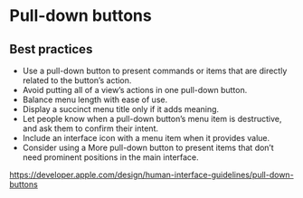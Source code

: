# Pull-down buttons
## Best practices
- Use a pull-down button to present commands or items that are directly related to the button’s action.
- Avoid putting all of a view’s actions in one pull-down button.
- Balance menu length with ease of use.
- Display a succinct menu title only if it adds meaning.
- Let people know when a pull-down button’s menu item is destructive, and ask them to confirm their intent.
- Include an interface icon with a menu item when it provides value.
- Consider using a More pull-down button to present items that don’t need prominent positions in the main interface.

https://developer.apple.com/design/human-interface-guidelines/pull-down-buttons
